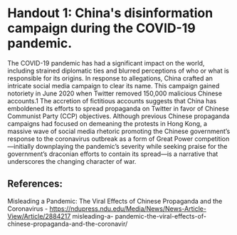# Handout 1: China's disinformation campaign during the COVID-19 pandemic.

The COVID-19 pandemic has had a significant impact on the world, including strained diplomatic ties and blurred perceptions of who or what is responsible for its origins. In response to allegations, China crafted an intricate social media campaign to clear its name. This campaign gained notoriety in June 2020 when Twitter removed 150,000 malicious Chinese accounts.1 The accretion of fictitious accounts suggests that China has emboldened its efforts to spread propaganda on Twitter in favor of Chinese Communist Party (CCP) objectives. Although previous Chinese propaganda campaigns had focused on demeaning the protests in Hong Kong, a massive wave of social media rhetoric promoting the Chinese government’s response to the coronavirus outbreak as a form of Great Power competition—initially downplaying the pandemic’s severity while seeking praise for the government’s draconian efforts to contain its spread—is a narrative that underscores the changing character of war.

## References:
Misleading a Pandemic: The Viral Effects of Chinese Propaganda and the Coronavirus - https://ndupress.ndu.edu/Media/News/News-Article-View/Article/2884217 misleading-a- pandemic-the-viral-effects-of-chinese-propaganda-and-the-coronavir/